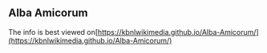 ## Alba Amicorum

The info is best viewed on[https://kbnlwikimedia.github.io/Alba-Amicorum/](https://kbnlwikimedia.github.io/Alba-Amicorum/)
